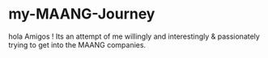 # my-MAANG-Journey
hola Amigos ! Its an attempt of me willingly and interestingly &amp; passionately trying to get into the MAANG companies. 
